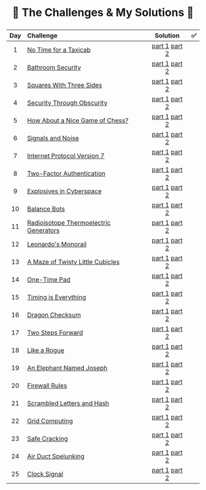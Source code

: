 # <p align="center"> :tada: The Challenges & My Solutions :gift: </p>
| Day | Challenge | Solution |:white_check_mark:|
|:---:|:---|:---:|:---:|
| 1 | [No Time for a Taxicab](https://adventofcode.com/2016/day/1) | [part 1](./src/day01/part1.py) [part 2](./src/day01/part2.py) |
| 2 | [Bathroom Security](https://adventofcode.com/2016/day/2) | [part 1](./src/day02/part1.py) [part 2](./src/day02/part2.py) |
| 3 | [Squares With Three Sides](https://adventofcode.com/2016/day/3) | [part 1](./src/day03/part1.py) [part 2](./src/day03/part2.py) |
| 4 | [Security Through Obscurity](https://adventofcode.com/2016/day/4) | [part 1](./src/day04/part1.py) [part 2](./src/day04/part2.py) |
| 5 | [How About a Nice Game of Chess?](https://adventofcode.com/2016/day/5) | [part 1](./src/day05/part1.py) [part 2](./src/day05/part2.py) |
| 6 | [Signals and Noise](https://adventofcode.com/2016/day/6) | [part 1](./src/day06/part1.py) [part 2](./src/day06/part2.py) |
| 7 | [Internet Protocol Version 7](https://adventofcode.com/2016/day/7) | [part 1](./src/day07/part1.py) [part 2](./src/day07/part2.py) |
| 8 | [Two-Factor Authentication](https://adventofcode.com/2016/day/8) | [part 1](./src/day08/part1.py) [part 2](./src/day08/part2.py) |
| 9 | [Explosives in Cyberspace](https://adventofcode.com/2016/day/9) | [part 1](./src/day09/part1.py) [part 2](./src/day09/part2.py) |
| 10 | [Balance Bots](https://adventofcode.com/2016/day/10) | [part 1](./src/day10/part1.py) [part 2](./src/day10/part2.py) |
| 11 | [Radioisotope Thermoelectric Generators](https://adventofcode.com/2016/day/11) | [part 1](./src/day11/part1.py) [part 2](./src/day11/part2.py) |
| 12 | [Leonardo's Monorail](https://adventofcode.com/2016/day/12) | [part 1](./src/day12/part12.py) [part 2](./src/day12/part12.py) |
| 13 | [A Maze of Twisty Little Cubicles](https://adventofcode.com/2016/day/13) | [part 1](./src/day13/part1.py) [part 2](./src/day13/part2.py) |
| 14 | [One-Time Pad](https://adventofcode.com/2016/day/14) | [part 1](./src/day14/part1.py) [part 2](./src/day14/part2.py) |
| 15 | [Timing is Everything](https://adventofcode.com/2016/day/15) | [part 1](./src/day15/part1.py) [part 2](./src/day15/part2.py) |
| 16 | [Dragon Checksum](https://adventofcode.com/2016/day/16) | [part 1](./src/day16/part12.py) [part 2](./src/day16/part12.py) |
| 17 | [Two Steps Forward](https://adventofcode.com/2016/day/17) | [part 1](./src/day17/part12.py) [part 2](./src/day17/part12.py) |
| 18 | [Like a Rogue](https://adventofcode.com/2016/day/18) | [part 1](./src/day18/part12.py) [part 2](./src/day18/part12.py) |
| 19 | [An Elephant Named Joseph](https://adventofcode.com/2016/day/19) | [part 1](./src/day19/part1.py) [part 2](./src/day19/part2.py) |
| 20 | [Firewall Rules](https://adventofcode.com/2016/day/20) | [part 1](./src/day20/part12.py) [part 2](./src/day20/part12.py) |
| 21 | [Scrambled Letters and Hash](https://adventofcode.com/2016/day/21) | [part 1](./src/day21/part1.py) [part 2](./src/day21/part2.py) |
| 22 | [Grid Computing](https://adventofcode.com/2016/day/22) | [part 1](./src/day22/part1.py) [part 2](./src/day22/part2.py) |
| 23 | [Safe Cracking](https://adventofcode.com/2016/day/23) | [part 1](./src/day23/part1.py) [part 2](./src/day23/part2.py) |
| 24 | [Air Duct Spelunking](https://adventofcode.com/2016/day/24) | [part 1](./src/day24/part12.py) [part 2](./src/day24/part12.py) |
| 25 | [Clock Signal](https://adventofcode.com/2016/day/25) | [part 1](./src/day25/part1.py) [part 2](./src/day25/part1.py) |
